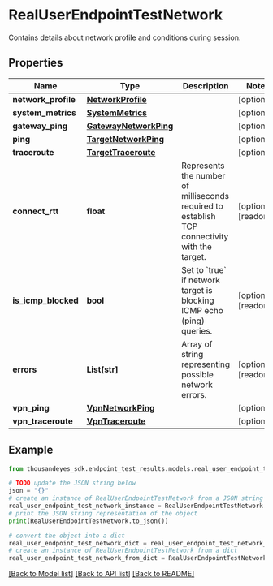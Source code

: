 # RealUserEndpointTestNetwork

Contains details about network profile and conditions during session.

## Properties

Name | Type | Description | Notes
------------ | ------------- | ------------- | -------------
**network_profile** | [**NetworkProfile**](NetworkProfile.md) |  | [optional] 
**system_metrics** | [**SystemMetrics**](SystemMetrics.md) |  | [optional] 
**gateway_ping** | [**GatewayNetworkPing**](GatewayNetworkPing.md) |  | [optional] 
**ping** | [**TargetNetworkPing**](TargetNetworkPing.md) |  | [optional] 
**traceroute** | [**TargetTraceroute**](TargetTraceroute.md) |  | [optional] 
**connect_rtt** | **float** | Represents the number of milliseconds required to establish TCP connectivity with the target. | [optional] [readonly] 
**is_icmp_blocked** | **bool** | Set to &#x60;true&#x60; if network target is blocking ICMP echo (ping) queries. | [optional] [readonly] 
**errors** | **List[str]** | Array of string representing possible network errors. | [optional] [readonly] 
**vpn_ping** | [**VpnNetworkPing**](VpnNetworkPing.md) |  | [optional] 
**vpn_traceroute** | [**VpnTraceroute**](VpnTraceroute.md) |  | [optional] 

## Example

```python
from thousandeyes_sdk.endpoint_test_results.models.real_user_endpoint_test_network import RealUserEndpointTestNetwork

# TODO update the JSON string below
json = "{}"
# create an instance of RealUserEndpointTestNetwork from a JSON string
real_user_endpoint_test_network_instance = RealUserEndpointTestNetwork.from_json(json)
# print the JSON string representation of the object
print(RealUserEndpointTestNetwork.to_json())

# convert the object into a dict
real_user_endpoint_test_network_dict = real_user_endpoint_test_network_instance.to_dict()
# create an instance of RealUserEndpointTestNetwork from a dict
real_user_endpoint_test_network_from_dict = RealUserEndpointTestNetwork.from_dict(real_user_endpoint_test_network_dict)
```
[[Back to Model list]](../README.md#documentation-for-models) [[Back to API list]](../README.md#documentation-for-api-endpoints) [[Back to README]](../README.md)


